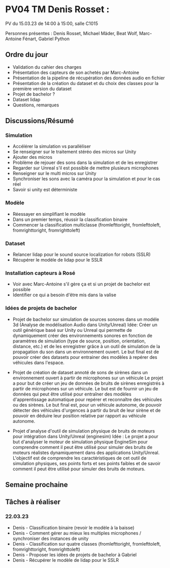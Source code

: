 # PV04 TM Denis Rosset :
PV du 15.03.23 de 14:00 à 15:00, salle C1015

Personnes présentes : Denis Rosset, Michael Mäder, Beat Wolf, Marc-Antoine Fénart, Gabriel Python
## Ordre du jour
- Validation du cahier des charges
- Présentation des capteurs de son achetés par Marc-Antoine
- Présentation de la pipeline de récupération des données audio en fichier 
- Présentation de la création du dataset et du choix des classes pour la première version du dataset
- Projet de bachelor ?
- Dataset lidap
- Questions, remarques

## Discussions/Résumé
### Simulation
- Accélérer la simulation vs paralléliser
- Se renseigner sur le traitement stéréo des micros sur Unity
- Ajouter des micros
- Problème de rejouer des sons dans la simulation et de les enregistrer 
- Regarder sur Unreal s'il est possible de mettre plusieurs microphones
- Renseigner sur le multi micros sur Unity
- Synchroniser les sons avec la caméra pour la simulation et pour le cas réel
- Savoir si unity est déterministe

### Modèle
- Réessayer en simplifiant le modèle
- Dans un premier temps, réussir la classification binaire
- Commencer la classification multiclasse (fromlefttoright, fromlefttoleft, fromrighttoright, fromrighttoleft)

### Dataset
- Relancer lidap pour le sound source localization for robots (SSLR)
- Récupérer le modèle de lidap pour le SSLR

### Installation capteurs à Rosé
- Voir avec Marc-Antoine s'il gère ça et si un projet de bachelor est possible
- Identifier ce qui a besoin d'être mis dans la valise

### Idées de projets de bachelor
- Projet de bachelor sur simulation de sources sonores dans un modéle 3d (Analyse de modélisation Audio dans Unity/Unreal)
Idée: Créer un outil générique basé sur Unity ou Unreal qui permette de dynamiquement créer des environnements sonores en fonction de paramètres de simulation (type de source, position, orientation, distance, etc.) et de les enregistrer grâce à un outil de simulation de la propagation du son dans un environnement ouvert. Le but final est de pouvoir créer des datasets pour entrainer des modèles à repérer des véhicules dans l'espace. 

- Projet de création de dataset annoté de sons de sirènes dans un environnement ouvert à partir de microphones sur un véhicule 
Le projet a pour but de créer un jeu de données de bruits de sirènes enregistrés à partir de microphones sur un véhicule. Le but est de fournir un jeu de données qui peut être utilisé pour entraîner des modèles d'apprentissage automatique pour repérer et reconnaître des véhicules ou des sirènes. Le but final est, pour un véhicule autonome, de pouvoir détecter des véhicules d'urgences à partir du bruit de leur sirène et de pouvoir en déduire leur position relative par rapport au véhicule autonome.

- Projet d'analyse d'outil de simulation physique de bruits de moteurs pour intégration dans Unity/Unreal (enginesim)
Idée : Le projet a pour but d'analyser le moteur de simulation physique EngineSim pour comprendre comment il peut être utilisé pour simuler des bruits de moteurs réalistes dynamiquement dans des applications Unity/Unreal. L'objectif est de comprendre les caractéristiques de cet outil de simulation physiques, ses points forts et ses points faibles et de savoir comment il peut être utilisé pour simuler des bruits de moteurs.

## Semaine prochaine

## Tâches à réaliser
### 22.03.23
- Denis - Classification binaire (revoir le modèle à la baisse)
- Denis - Comment gérer au mieux les multiples microphones / synchroniser des instances de unity
- Denis - Classification sur quatre classes (fromlefttoright, fromlefttoleft, fromrighttoright, fromrighttoleft)
- Denis - Proposer les idées de projets de bachelor à Gabriel
- Denis - Récupérer le modèle de lidap pour le SSLR

